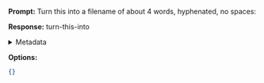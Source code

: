 **Prompt:**
Turn this into a filename of about 4 words, hyphenated, no spaces: 

**Response:**
turn-this-into

<details><summary>Metadata</summary>

- Duration: 675 ms
- Datetime: 2023-07-14T20:01:22.575413
- Model: gpt-3.5-turbo-0613

</details>

**Options:**
```json
{}
```

